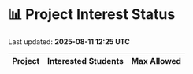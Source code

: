 # 📊 Project Interest Status

Last updated: **2025-08-11 12:25 UTC**

| Project | Interested Students | Max Allowed |
|---------|---------------------|-------------|
